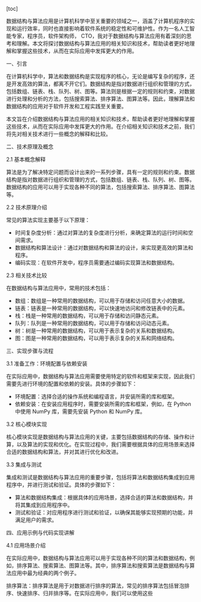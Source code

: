 
[toc]                    
                
                
数据结构与算法应用是计算机科学中至关重要的领域之一，涵盖了计算机程序的实现和运行效率，同时也直接影响着软件系统的稳定性和可维护性。作为一名人工智能专家，程序员，软件架构师， CTO，我对于数据结构与算法应用有着深刻的思考和理解。本文将探讨数据结构与算法应用的相关知识和技术，帮助读者更好地理解和掌握这些技术，从而在实际应用中发挥更大的作用。

一、引言

在计算机科学中，算法和数据结构是实现程序的核心，无论是编写复杂的程序，还是开发高效的算法，都离不开它们。数据结构是指对数据进行组织和管理的方式，包括数组、链表、栈、队列、树、图等。算法则是根据一定的规则和约束，对数据进行处理和分析的方法，包括搜索算法、排序算法、图算法等。因此，理解算法和数据结构的应用对于软件开发和工程实践至关重要。

本文旨在介绍数据结构与算法应用的相关知识和技术，帮助读者更好地理解和掌握这些技术，从而在实际应用中发挥更大的作用。在介绍相关知识和技术之前，我们将先对相关技术进行一些概念的解释和比较。

二、技术原理及概念

2.1 基本概念解释

算法是为了解决特定问题而设计出来的一系列步骤，具有一定的规则和约束。数据结构是指对数据进行组织和管理的方式，包括数组、链表、栈、队列、树、图等。数据结构的应用可以用于实现各种不同的算法，包括搜索算法、排序算法、图算法等。

2.2 技术原理介绍

常见的算法实现主要基于以下原理：

- 时间复杂度分析：通过对算法的复杂度进行分析，来确定算法的运行时间和空间需求。
- 数据结构和算法设计：通过对数据结构和算法的设计，来实现更高效的算法和程序。
- 编码实现：在软件开发中，程序员需要通过编码实现算法和数据结构。

2.3 相关技术比较

在数据结构与算法应用中，常用的技术包括：

- 数组：数组是一种常用的数据结构，可以用于存储和访问任意大小的数据。
- 链表：链表是一种常用的数据结构，可以快速地访问和修改链表中的元素。
- 栈：栈是一种常用的数据结构，可以用于存储和访问静态元素。
- 队列：队列是一种常用的数据结构，可以用于存储和访问动态元素。
- 树：树是一种常用的数据结构，可以用于表示复杂的关系和数据结构。
- 图：图是一种常用的数据结构，可以用于表示复杂的关系和网络结构。

三、实现步骤与流程

3.1 准备工作：环境配置与依赖安装

在实际应用中，数据结构与算法应用需要使用特定的软件和框架来实现，因此我们需要先进行环境的配置和依赖的安装。具体的步骤如下：

- 环境配置：选择合适的操作系统和编程语言，并安装所需的库和框架。
- 依赖安装：在安装应用程序时，需要安装所需的库和框架，例如，在 Python 中使用 NumPy 库，需要先安装 Python 和 NumPy 库。

3.2 核心模块实现

核心模块实现是数据结构与算法应用的关键，主要包括数据结构的存储、操作和计算，以及算法的实现和优化。在实现过程中，我们需要根据具体的应用场景来选择合适的数据结构和算法，并对其进行优化和改进。

3.3 集成与测试

集成和测试是数据结构与算法应用的重要步骤，包括将算法和数据结构集成到应用程序中，并进行测试和验证。具体的步骤如下：

- 算法和数据结构集成：根据具体的应用场景，选择合适的算法和数据结构，并将其集成到应用程序中。
- 测试和验证：对应用程序进行测试和验证，以确保其能够实现预期的功能，并满足用户的需求。

四、应用示例与代码实现讲解

4.1 应用场景介绍

在实际应用中，数据结构与算法应用可以用于实现各种不同的算法和数据结构，例如，排序算法、搜索算法、图算法等。其中，排序算法和搜索算法是数据结构与算法应用中最为经典的两个例子。

排序算法：排序算法是用于对数据进行排序的算法，常见的排序算法包括冒泡排序、快速排序、归并排序等。在实际应用中，我们可以使用这些

